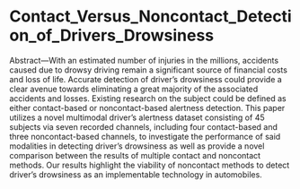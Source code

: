 # Contact_Versus_Noncontact_Detection_of_Drivers_Drowsiness
Abstract—With an estimated number of injuries in the millions, accidents caused due to drowsy driving remain a significant
source of financial costs and loss of life. Accurate detection of driver’s drowsiness could provide a clear avenue towards
eliminating a great majority of the associated accidents and losses. Existing research on the subject could be defined as
either contact-based or noncontact-based alertness detection. This paper utilizes a novel multimodal driver’s alertness dataset
consisting of 45 subjects via seven recorded channels, including four contact-based and three noncontact-based channels, to investigate
the performance of said modalities in detecting driver’s drowsiness as well as provide a novel comparison between the
results of multiple contact and noncontact methods. Our results highlight the viability of noncontact methods to detect driver’s drowsiness as an implementable technology in automobiles.
